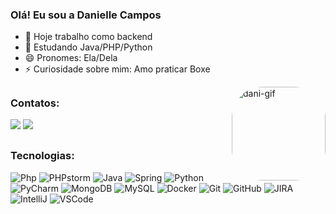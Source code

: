 ### Olá! Eu sou a Danielle Campos

- 🔭 Hoje trabalho como backend
- 🌱 Estudando Java/PHP/Python
- 😄 Pronomes: Ela/Dela
- ⚡ Curiosidade sobre mim: Amo praticar Boxe

<img align="right" alt="dani-gif" height="150" style="border-radius:50px;" src="https://media.giphy.com/media/b33HEVJkb3tgdZG2jI/giphy.gif?width=676&height=676">
 
##

### Contatos:

<div>  
  <a href = "mailto:danielle.cmps1@gmail.com"><img src="https://img.shields.io/badge/-Gmail-%23333?style=for-the-badge&logo=gmail&logoColor=white" target="_blank"></a>
  <a href="https://www.linkedin.com/in/danielle-campos-82473997" target="_blank"><img src="https://img.shields.io/badge/-LinkedIn-%230077B5?style=for-the-badge&logo=linkedin&logoColor=white" target="_blank"></a> 
</div>

##

### Tecnologias:

![Php](https://img.shields.io/badge/-Php-007396?style=flat-square&logo=php&logoColor=white)
![PHPstorm](https://img.shields.io/badge/-PhpStorm-007ACC?style=flat-square&logo=php-storm&logoColor=white)
![Java](https://img.shields.io/badge/-Java-007396?style=flat-square&logo=java)
![Spring](https://img.shields.io/badge/-Spring-6DB33F?style=flat-square&logo=spring&logoColor=white)
![Python](https://img.shields.io/badge/-Python-purple?style=flat-square&logo=python)
![PyCharm](https://img.shields.io/badge/-PyCharm-black?style=flat-square&logo=python)
![MongoDB](https://img.shields.io/badge/-MongoDB-black?style=flat-square&logo=mongodb)
![MySQL](https://img.shields.io/badge/-MySQL-4479A1?style=flat-square&logo=mysql&logoColor=white)
![Docker](https://img.shields.io/badge/-Docker-2496ED?style=flat-square&logo=docker&logoColor=white)
![Git](https://img.shields.io/badge/-Git-black?style=flat-square&logo=git)
![GitHub](https://img.shields.io/badge/-GitHub-181717?style=flat-square&logo=github)
![JIRA](https://img.shields.io/badge/-JIRA-0052CC?style=flat-square&logo=jira)
![IntelliJ](https://img.shields.io/badge/-IntelliJ%20IDEA-black?style=flat-square&logo=intellij-idea&logoColor=white)
![VSCode](https://img.shields.io/badge/-VSCode-007ACC?style=flat-square&logo=visual-studio-code&logoColor=white)

